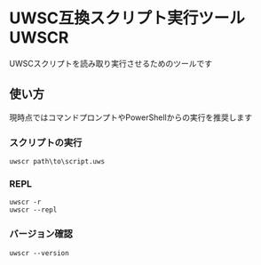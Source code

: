 UWSC互換スクリプト実行ツール UWSCR
=====

UWSCスクリプトを読み取り実行させるためのツールです

使い方
----

現時点ではコマンドプロンプトやPowerShellからの実行を推奨します

### スクリプトの実行

```
uwscr path\to\script.uws
```

### REPL

```
uwscr -r
uwscr --repl
```

### バージョン確認

```
uwscr --version
```
